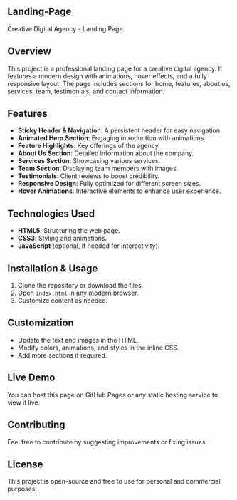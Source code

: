 ## Landing-Page
Creative Digital Agency - Landing Page

## Overview
This project is a professional landing page for a creative digital agency. It features a modern design with animations, hover effects, and a fully responsive layout. The page includes sections for home, features, about us, services, team, testimonials, and contact information.

## Features
- **Sticky Header & Navigation**: A persistent header for easy navigation.
- **Animated Hero Section**: Engaging introduction with animations.
- **Feature Highlights**: Key offerings of the agency.
- **About Us Section**: Detailed information about the company.
- **Services Section**: Showcasing various services.
- **Team Section**: Displaying team members with images.
- **Testimonials**: Client reviews to boost credibility.
- **Responsive Design**: Fully optimized for different screen sizes.
- **Hover Animations**: Interactive elements to enhance user experience.

## Technologies Used
- **HTML5**: Structuring the web page.
- **CSS3**: Styling and animations.
- **JavaScript** (optional, if needed for interactivity).

## Installation & Usage
1. Clone the repository or download the files.
2. Open `index.html` in any modern browser.
3. Customize content as needed.

## Customization
- Update the text and images in the HTML.
- Modify colors, animations, and styles in the inline CSS.
- Add more sections if required.

## Live Demo
You can host this page on GitHub Pages or any static hosting service to view it live.

## Contributing
Feel free to contribute by suggesting improvements or fixing issues.

## License
This project is open-source and free to use for personal and commercial purposes.
